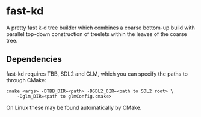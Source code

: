 # fast-kd

A pretty fast k-d tree builder which combines a coarse bottom-up build
with parallel top-down construction of treelets within the leaves of
the coarse tree.

## Dependencies

fast-kd requires TBB, SDL2 and GLM, which you can specify the paths to
through CMake:

```
cmake <args> -DTBB_DIR=<path> -DSDL2_DIR=<path to SDL2 root> \
    -Dglm_DIR=<path to glmConfig.cmake>
```

On Linux these may be found automatically by CMake.

